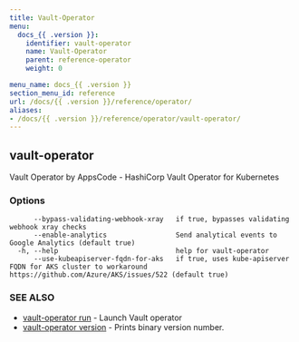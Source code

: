 ```yaml
---
title: Vault-Operator
menu:
  docs_{{ .version }}:
    identifier: vault-operator
    name: Vault-Operator
    parent: reference-operator
    weight: 0

menu_name: docs_{{ .version }}
section_menu_id: reference
url: /docs/{{ .version }}/reference/operator/
aliases:
- /docs/{{ .version }}/reference/operator/vault-operator/
---
```

## vault-operator

Vault Operator by AppsCode - HashiCorp Vault Operator for Kubernetes

### Options

```
      --bypass-validating-webhook-xray   if true, bypasses validating webhook xray checks
      --enable-analytics                 Send analytical events to Google Analytics (default true)
  -h, --help                             help for vault-operator
      --use-kubeapiserver-fqdn-for-aks   if true, uses kube-apiserver FQDN for AKS cluster to workaround https://github.com/Azure/AKS/issues/522 (default true)
```

### SEE ALSO

* [vault-operator run](/docs/reference/operator/vault-operator_run.md)	 - Launch Vault operator
* [vault-operator version](/docs/reference/operator/vault-operator_version.md)	 - Prints binary version number.

